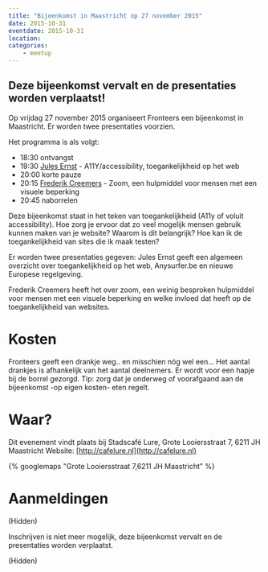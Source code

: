 ```yaml
---
title: "Bijeenkomst in Maastricht op 27 november 2015"
date: 2015-10-31
eventdate: 2015-10-31
location: 
categories: 
    - meetup
---
```

## Deze bijeenkomst vervalt en de presentaties worden verplaatst!

Op vrijdag 27 november 2015 organiseert Fronteers een bijeenkomst in Maastricht. Er worden twee presentaties voorzien.

Het programma is als volgt:

* 18:30 ontvangst 
* 19:30 [Jules Ernst](https://twitter.com/julezrulez) -  A11Y/accessibility, toegankelijkheid op het web
* 20:00 korte pauze
* 20:15 [Frederik Creemers](https://twitter.com/_bigblind) - Zoom, een hulpmiddel voor mensen met een visuele beperking
* 20:45 naborrelen

Deze bijeenkomst staat in het teken van toegankelijkheid (A11y of voluit accessibility). Hoe zorg je ervoor dat zo veel mogelijk mensen gebruik kunnen maken van je website? Waarom is dit belangrijk? Hoe kan ik de toegankelijkheid van sites die ik maak testen?

Er worden twee presentaties gegeven: Jules Ernst geeft een algemeen overzicht over toegankelijkheid op het web, Anysurfer.be en nieuwe Europese regelgeving. 

Frederik Creemers heeft het over zoom, een weinig besproken hulpmiddel voor mensen met een visuele beperking en welke invloed dat heeft op de toegankelijkheid van websites.

# Kosten

Fronteers geeft een drankje weg.. en misschien nóg wel een... Het aantal drankjes is afhankelijk van het aantal deelnemers. Er wordt voor een hapje bij de borrel gezorgd. Tip: zorg dat je onderweg of voorafgaand aan de bijeenkomst -op eigen kosten- eten regelt.

# Waar?

Dit evenement vindt plaats bij Stadscafé Lure, Grote Looiersstraat 7, 6211 JH Maastricht
Website: [http://cafelure.nl](http://cafelure.nl)

{% googlemaps "Grote Looiersstraat 7,6211 JH Maastricht" %}

# Aanmeldingen

(Hidden)

Inschrijven is niet meer mogelijk, deze bijeenkomst vervalt en de presentaties worden verplaatst.

(Hidden)